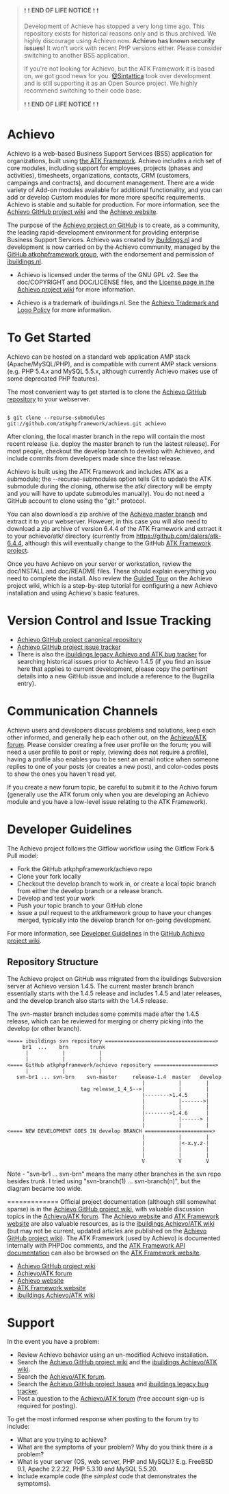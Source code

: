 > :exclamation: :exclamation: **END OF LIFE NOTICE** :exclamation: :exclamation:
>
> Development of Achieve has stopped a very long time ago. This repository exists for historical reasons only and is thus archived. We highly discourage using Achievo now. **Achievo has known security issues!** It won't work with recent PHP versions either. Please consider switching to another BSS application.
>
> If you're not looking for Achievo, but the ATK Framework it is based on, we got good news for you. [@Sintattica](https://github.com/Sintattica/atk) took over development and is still supporting it as an Open Source project. We highly recommend switching to their code base.
>
> :exclamation: :exclamation: **END OF LIFE NOTICE** :exclamation: :exclamation:


Achievo
=======
Achievo is a web-based Business Support Services (BSS) application for organizations, built using [the ATK Framework](https://www.github.com/atkphpframework/atk). Achievo includes a rich set of core modules, including support for employees, projects (phases and activities), timesheets, organizations, contacts, CRM (customers, campaings and contracts), and document management. There are a wide variety of Add-on modules available for additional functionality, and you can add or develop Custom modules for more more specific requirements. Achievo is stable and suitable for production. For more information, see the [Achievo GitHub project wiki](https://github.com/atkphpframework/achievo/wiki) and the [Achievo website](http://www.achievo.org).

The purpose of the [Achievo project on GitHub](https://www.github.com/atkphpframework/achievo) is to create, as a community, the leading rapid-development environment for providing enterprise Business Support Services. Achievo was created by [ibuildings.nl](http://www.ibuildings.nl) and development is now carried on by the Achievo community, managed by the [GitHub atkphpframework group](https://www.github.com/atkphpframework/), with the endorsement and permission of [ibuildings.nl](http://www.ibuildings.nl).

* Achievo is licensed under the terms of the GNU GPL v2. See the doc/COPYRIGHT and DOC/LICENSE files, and the [License page in the Achievo project wiki](https://github.com/atkphpframework/achievo/wiki/License) for more information.

* Achievo is a trademark of ibuildings.nl. See the [Achievo Trademark and Logo Policy](https://github.com/atkphpframework/achievo/wiki/Trademark-and-Logo-Policy) for more information.

To Get Started
==============
Achievo can be hosted on a standard web application AMP stack (Apache/MySQL/PHP), and is compatible with current AMP stack versions (e.g. PHP 5.4.x and MySQL 5.5.x, although currently Achievo makes use of some deprecated PHP features).

The most convenient way to get started is to clone the [Achievo GitHub repository](https://github.com/atkphpframework/achievo) to your webserver.

<code>
$ git clone --recurse-submodules git://github.com/atkphpframework/achievo.git achievo
</code>

After cloning, the local master branch in the repo will contain the most recent release (i.e. deploy the master branch to run the lastest release). For most people, checkout the develop branch to develop with Achieveo, and include commits from developers made since the last release. 

Achievo is built using the ATK Framework and includes ATK as a submodule; the --recurse-submodules option tells Git to update the ATK submodule during the cloning, otherwise the atk/ directory will be empty and you will have to update submodules manually). You do not need a GitHub account to clone using the "git:" protocol.

You can also download a zip archive of the [Achievo master branch](https://github.com/atkphpframework/achievo) and extract it to your webserver. However, in this case you will also need to download a zip archive of version 6.4.4 of the ATK Framework and extract it to your achievo/atk/ directory (currently from https://github.com/dalers/atk-6.4.4, although this will eventually change to the GitHub  [ATK Framework project](https://github.com/atkphpframework/atk).

Once you have Achievo on your server or workstation, review the doc/INSTALL and doc/README files. These should explain everything you need to complete the install. Also review the [Guided Tour](http://github.com/atkphpframework/achievo/wiki/Achievo-guided-tour) on the Achievo project wiki, which is a step-by-step tutorial for configuring a new Achievo installation and using Achievo's basic features.

Version Control and Issue Tracking
==================================
* [Achievo GitHub project canonical repository](https://github.com/atkphpframework/achievo)
* [Achievo GitHub project issue tracker](https://github.com/atkphpframework/achievo/issues)
* There is also the [ibuildings legacy Achievo and ATK bug tracker](http://bugzilla.achievo.org/query.cgi) for searching historical issues prior to Achievo 1.4.5  (if you find an issue here that applies to current development, please copy the pertinent details into a new GitHub issue and include a reference to the Bugzilla entry). 

Communication Channels
======================
Achievo users and developers discuss problems and solutions, keep each other informed, and generally help each other out, on the [Achievo/ATK forum](http://forum.achievo.org/). Please consider creating a free user profile on the forum; you will need a user profile to post or reply, (viewing does not require a profile), having a profile also enables you to be sent an email notice when someone replies to one of your posts (or creates a new post), and color-codes posts to show the ones you haven't read yet.

If you create a new forum topic, be careful to submit it to the Achivo forum (generally use the ATK forum only when you are developing an Achievo module and you have a low-level issue relating to the ATK Framework).

Developer Guidelines
====================
The Achievo project follows the Gitflow workflow using the Gitflow Fork & Pull model:
* Fork the GitHub atkphpframework/achievo repo
* Clone your fork locally
* Checkout the develop branch to work in, or create a local topic branch from either the develop branch or a release branch.
* Develop and test your work
* Push your topic branch to your GitHub clone
* Issue a pull request to the atkframework group to have your changes merged, typically into the develop branch for on-going development.

For more information, see [Developer Guidelines](https://github.com/atkphpframework/achievo/wiki/Developer-Guidelines) in the [GitHub Achievo project wiki](https://github.com/atkphpframework/achievo/wiki).

Repository Structure
--------------------
The Achievo project on GitHub was migrated from the ibuildings Subversion server at Achievo version 1.4.5. The current master branch branch essentially starts with the 1.4.5 release and includes 1.4.5 and later releases, and the develop branch also starts with the 1.4.5 release.

The svn-master branch includes some commits made after the 1.4.5 release, which can be reviewed for merging or cherry picking into the develop (or other branch).

    <==== ibuildings svn repository ====================================>
         br1  ...    brn       trunk
          |           |           |
          |           |           |
    <==== GitHub atkphpframework/achievo repository ====================>
          |           |           |
       svn-br1 ... svn-brn    svn-master     release-1.4  master   develop
                                                |           |        |
                            tag release_1_4_5-->|           |        |
                                                |-------->1.4.5      |
                                                |           |------->|
                                                |           |        |
                                                |-------->1.4.6      |
                                                |           |------> |
                                                |           |        |
    <==== NEW DEVELOPMENT GOES IN develop BRANCH ======================>
                                                |           |        |
                                                |           |<-x.y.z-|
                                                |           |        |
                                                |           |        |
                                                V           V        V

Note - "svn-br1 ... svn-brn" means the many other branches in the svn repo besides trunk. I tried using "svn-branch(1) ... svn-branch(n)", but the diagram became too wide.

=============
Official project documentation (although still somewhat sparse) is in the [Achievo GitHub project wiki](https://github.com/atkphpframework/achievo/wiki/), with valuable discussion topics in the [Achievo/ATK forum](http://forum.achievo.org/). The [Achievo website](http://www.achievo.org/) and [ATK Framework website](http://www.atk-framework.com/) are also valuable resources, as is the [ibuildings Achievo/ATK wiki](http://www.achievo.org/wiki/) (but may not be current, updated articles are published on the [Achievo GitHub project wiki](https://github.com/atkphpframework/achievo/wiki/)). The ATK Framework (used by Achievo) is  documented internally with PHPDoc comments, and the [ATK Framework API documentation](http://www.atk-framework.com/documentation/) can also be browsed on the [ATK Framework website](http://www.atk-framework.com/).

* [Achievo GitHub project wiki](https://github.com/atkphpframework/achievo/wiki/) 
* [Achievo/ATK forum](http://forum.achievo.org/)
* [Achievo website](http://www.achievo.org/)
* [ATK Framework website](http://www.atk-framework.com/)
* [ibuildings Achievo/ATK wiki](http://www.achievo.org/wiki/)

Support
=======
In the event you have a problem:

* Review Achievo behavior using an un-modified Achievo installation.
* Search the [Achievo GitHub project wiki](https://github.com/atkphpframework/achievo/wiki/) and the [ibuildings Achievo/ATK wiki](http://www.achievo.org/wiki/).
* Search the [Achievo/ATK forum](http://forum.achievo.org/).
* Search the [Achievo GitHub project Issues](https://github.com/atkphpframework/achievo/issues) and [ibuildings legacy bug tracker](http://bugzilla.achievo.org/query.cgi).
* Post a question to the [Achievo/ATK forum](http://forum.achievo.org/) (free account sign-up is required for posting).

To get the most informed response when posting to the forum try to include:

* What are you trying to achieve?
* What are the symptoms of your problem? Why do you think there *is* a problem?
* What is your server (OS, web server, PHP and MySQL)? E.g. FreeBSD 9.1, Apache 2.2.22, PHP 5.3.10 and MySQL 5.5.20.
* Include example code (the *simplest* code that demonstrates the symptoms).

